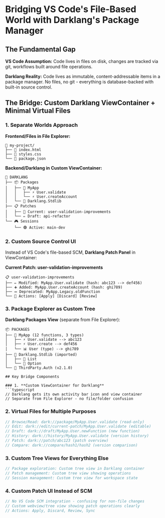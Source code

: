 # Bridging VS Code's File-Based World with Darklang's Package Manager

## The Fundamental Gap

**VS Code Assumption:** Code lives in files on disk, changes are tracked via git, workflows built around file operations.

**Darklang Reality:** Code lives as immutable, content-addressable items in a package manager. No files, no git - everything is database-backed with built-in source control.

## The Bridge: Custom Darklang ViewContainer + Minimal Virtual Files

### 1. Separate Worlds Approach

**Frontend/Files in File Explorer:**
```
📁 my-project/
├── 📄 index.html
├── 📄 styles.css
└── 📄 package.json
```

**Backend/Darklang in Custom ViewContainer:**
```
🎯 DARKLANG
├── 📦 Packages
│   ├── 📁 MyApp
│   │   ├── ⚡ User.validate
│   │   └── ⚡ User.createAccount
│   └── 📁 Darklang.Stdlib
├── 📋 Patches
│   ├── 🔄 Current: user-validation-improvements
│   └── ✏️ Draft: api-refactor
└── 🎮 Sessions
    └── 🟢 Active: main-dev
```

### 2. Custom Source Control UI

Instead of VS Code's file-based SCM, **Darklang Patch Panel** in ViewContainer:

**Current Patch: user-validation-improvements**
```
📋 user-validation-improvements
├── ✏️ Modified: MyApp.User.validate (hash: abc123 --> def456)
├── ➕ Added: MyApp.User.createAccount (hash: ghi789)
├── ➖ Deprecated: MyApp.Legacy.oldFunction
└── 🔀 Actions: [Apply] [Discard] [Review]
```

### 3. Package Explorer as Custom Tree

**Darklang Packages View** (separate from File Explorer):
```
📦 PACKAGES
├── 📁 MyApp (12 functions, 3 types)
│   ├── ⚡ User.validate --> abc123
│   ├── ⚡ User.create --> def456
│   └── 📊 User (type) --> ghi789
├── 📁 Darklang.Stdlib (imported)
│   ├── 📁 List
│   └── 📁 Option
└── 📁 ThirdParty.Auth (v2.1.0)

## Key Bridge Components

### 1. **Custom ViewContainer for Darklang**
```typescript
// Darklang gets its own activity bar icon and view container
// Separate from File Explorer - no file/folder confusion
```

### 2. **Virtual Files for Multiple Purposes**
```typescript
// Browse/Read: dark://package/MyApp.User.validate (read-only)
// Edit: dark://edit/current-patch/MyApp.User.validate (editable)
// Draft: dark://draft/MyApp.User.newFunction (new function)
// History: dark://history/MyApp.User.validate (version history)
// Patch: dark://patch/abc123 (patch overview)
// Compare: dark://compare/hash1/hash2 (version comparison)
```

### 3. **Custom Tree Views for Everything Else**
```typescript
// Package exploration: Custom tree view in Darklang container
// Patch management: Custom tree view showing operations
// Session management: Custom tree view for workspace state
```

### 4. **Custom Patch UI Instead of SCM**
```typescript
// No VS Code SCM integration - confusing for non-file changes
// Custom webview/tree view showing patch operations clearly
// Actions: Apply, Discard, Review, Sync
```
